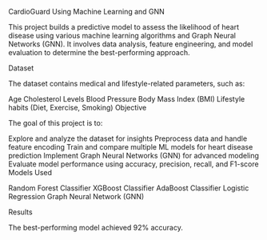 CardioGuard Using Machine Learning and GNN

This project builds a predictive model to assess the likelihood of heart disease using various machine learning algorithms and Graph Neural Networks (GNN). It involves data analysis, feature engineering, and model evaluation to determine the best-performing approach.

Dataset

The dataset contains medical and lifestyle-related parameters, such as:

Age
Cholesterol Levels
Blood Pressure
Body Mass Index (BMI)
Lifestyle habits (Diet, Exercise, Smoking)
Objective

The goal of this project is to:

Explore and analyze the dataset for insights
Preprocess data and handle feature encoding
Train and compare multiple ML models for heart disease prediction
Implement Graph Neural Networks (GNN) for advanced modeling
Evaluate model performance using accuracy, precision, recall, and F1-score
Models Used

Random Forest Classifier
XGBoost Classifier
AdaBoost Classifier
Logistic Regression
Graph Neural Network (GNN) 

Results

The best-performing model achieved 92% accuracy.
